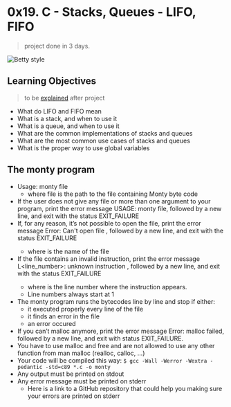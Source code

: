 # 0x19. C - Stacks, Queues - LIFO, FIFO
> project done in 3 days.

![Betty style](https://img.shields.io/badge/betty-style%20guide-purple?style=round-square)

## Learning Objectives
> to be [explained](https://fs.blog/feynman-learning-technique/) after project
* What do LIFO and FIFO mean
* What is a stack, and when to use it
* What is a queue, and when to use it
* What are the common implementations of stacks and queues
* What are the most common use cases of stacks and queues
* What is the proper way to use global variables

## The monty program
   + Usage: monty file
      + where file is the path to the file containing Monty byte code
   + If the user does not give any file or more than one argument to your program, print the error message USAGE: monty file, followed by a new line, and exit with the status EXIT_FAILURE
   + If, for any reason, it’s not possible to open the file, print the error message Error: Can't open file <file>, followed by a new line, and exit with the status EXIT_FAILURE
      + where <file> is the name of the file
   + If the file contains an invalid instruction, print the error message L<line_number>: unknown instruction <opcode>, followed by a new line, and exit with the status EXIT_FAILURE
      + where is the line number where the instruction appears.
      + Line numbers always start at 1
   + The monty program runs the bytecodes line by line and stop if either:
      + it executed properly every line of the file
      + it finds an error in the file
      + an error occured
   + If you can’t malloc anymore, print the error message Error: malloc failed, followed by a new line, and exit with status EXIT_FAILURE.
   + You have to use malloc and free and are not allowed to use any other function from man malloc (realloc, calloc, …)
   + Your code will be compiled this way:
   `$ gcc -Wall -Werror -Wextra -pedantic -std=c89 *.c -o monty`
   + Any output must be printed on stdout
   + Any error message must be printed on stderr
      + Here is a link to a GitHub repository that could help you making sure your errors are printed on stderr
